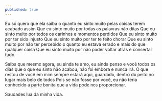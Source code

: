 ```yaml
---
published: true
---
```

Eu só quero que ela saiba o quanto eu sinto muito pelas coisas terem acabado assim
Que eu sinto muito por todas as palavras não ditas
Que eu sinto muito por todos os carinhos e momentos perdidos
Que eu sinto muito por ter sido injusto
Que eu sinto muito por ter te feito chorar 
Que eu sinto muito por não ter percebido o quanto eu estava errado
e mais do que qualquer coisa
Que eu sinto muito por não poder voltar atrás e consertar tudo.

Saiba que mesmo agora, eu ainda te amo, eu ainda penso e você todos os dias
que o que eu sinto não acabou, não foi embora e nunca irá.
O que restou de você em mim sempre estará aqui, guardado, dentro do peito no lugar mais belo de todos
Pois se não fosse por você, eu não teria conhecido a parte bonita que a vida pode nos proporcionar.

Saudades lua da minha vida.
